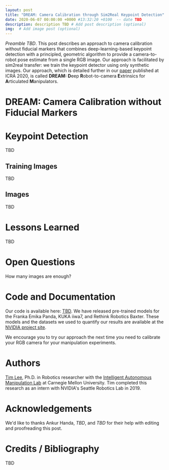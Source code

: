 ```yaml
---
layout: post
title: "DREAM: Camera Calibration through Sim2Real Keypoint Detection"
date: 2020-06-07 00:00:00 +0000 #13:32:20 +0100  -- date TBD
description: description TBD # Add post description (optional)
img:  # Add image post (optional)
---
```


*Preamble TBD*. This post describes an approach to camera calibration without fiducial markers that combines deep-learning-based keypoint detection with a principled, geometric algorithm to provide a camera-to-robot pose estimate from a single RGB image. Our approach is facilitated by sim2real transfer: we train the keypoint detector using only synthetic images. Our approach, which is detailed further in our [paper](https://arxiv.org/abs/1911.09231) published at ICRA 2020, is called **DREAM:** **D**eep **R**obot-to-camera **E**xtrinsics for **A**rticulated **M**anipulators.

# DREAM: Camera Calibration without Fiducial Markers



<!-- <img align="right" src="/assets/img/2019-02-28/Tobin_etal_2018--sim2real.jpg" width="42%" hspace="20px"> -->

# Keypoint Detection

TBD

## Training Images

TBD

## Images

TBD

# Lessons Learned

TBD

# Open Questions

How many images are enough?

# Code and Documentation

Our code is available here: [TBD](TBD). We have released pre-trained models for the Franka Emika Panda, KUKA iiwa7, and Rethink Robotics Baxter. These models and the datasets we used to quantify our results are available at the [NVIDIA project site](TBD).

We encourage you to try our approach the next time you need to calibrate your RGB camera for your manipulation experiments.

# Authors

[Tim Lee](http://timlee.ai), Ph.D. in Robotics researcher with the [Intelligent Autonomous Manipulation Lab](https://labs.ri.cmu.edu/iam/) at Carnegie Mellon University. Tim completed this research as an intern with NVIDIA's Seattle Robotics Lab in 2019.

# Acknowledgements

We'd like to thanks Ankur Handa, *TBD*, and *TBD* for their help with editing and proofreading this post.

# Credits / Bibliography

TBD
